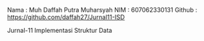 Nama    : Muh Daffah Putra Muharsyah
NIM     : 607062330131
Github  : https://github.com/daffah27/Jurnal11-ISD

Jurnal-11
Implementasi Struktur Data